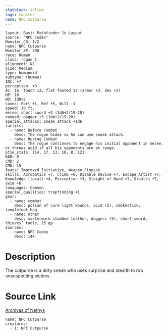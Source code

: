```yaml
---
statblock: inline
tags: monster
name: NPC Cutpurse
---
```

```statblock
layout: Basic Pathfinder 1e Layout
source: "NPC Codex"
Monster_CR: 1/2
name: NPC Cutpurse
Monster_XP: 200
race: Human
class: rogue 1
alignment: NE
size: Medium
type: humanoid
subtype: (human)
INI: +7
perception: +3
AC: 16, touch 13, flat-footed 13 (armor +3, dex +3)
HP: 10
HD: 1d8+2
saves: Fort +1, Ref +5, Will -1
speed: 30 ft.
melee: short sword +3 (1d6+2/19-20)
ranged: dagger +3 (1d4+2/19-20)
special_attacks: sneak attack +1d6
tactics:
  - name: Before Combat
    desc: The rogue hides so he can use sneak attack.
  - name: During Combat
    desc: The rogue continues to engage his initial opponent in melee, or throws acid if all his opponents are at range.
pf1e_stats: [14, 17, 13, 10, 8, 12]
BAB: 0
CMB: 2
CMD: 15
feats: Improved Initiative, Weapon Finesse
skills: Acrobatics +7, Climb +6, Disable Device +7, Escape Artist +7, Knowledge (local) +4, Perception +3, Sleight of Hand +7, Stealth +7, Swim +6
languages: Common
special_qualities: trapfinding +1
gear:
  - name: combat
    desc: potion of cure light wounds, acid (2), smokestick, tanglefoot bag
  - name: other
    desc: masterwork studded leather, daggers (5), short sword, thieves’ tools, 25 gp
sources:
  - name: NPC Codex
    desc: 144
```
# Description
The cutpurse is a dirty sneak who uses surprise and stealth to rob unsuspecting victims.
# Source Link
[Archives of Nethys](https://aonprd.com/NPCDisplay.aspx?ItemName=Cutpurse)
```encounter-table
name: NPC Cutpurse
creatures:
  - 1: NPC Cutpurse
```
